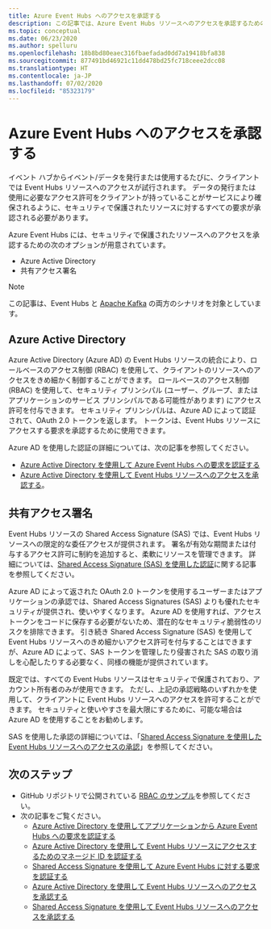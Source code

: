 ```yaml
---
title: Azure Event Hubs へのアクセスを承認する
description: この記事では、Azure Event Hubs リソースへのアクセスを承認するためのさまざまなオプションについて説明します。
ms.topic: conceptual
ms.date: 06/23/2020
ms.author: spelluru
ms.openlocfilehash: 18b8bd80eaec316fbaefadad0dd7a19418bfa838
ms.sourcegitcommit: 877491bd46921c11dd478bd25fc718ceee2dcc08
ms.translationtype: HT
ms.contentlocale: ja-JP
ms.lasthandoff: 07/02/2020
ms.locfileid: "85323179"
---
```

# <a name="authorize-access-to-azure-event-hubs"></a>Azure Event Hubs へのアクセスを承認する
イベント ハブからイベント/データを発行または使用するたびに、クライアントでは Event Hubs リソースへのアクセスが試行されます。 データの発行または使用に必要なアクセス許可をクライアントが持っていることがサービスにより確保されるように、セキュリティで保護されたリソースに対するすべての要求が承認される必要があります。 

Azure Event Hubs には、セキュリティで保護されたリソースへのアクセスを承認するための次のオプションが用意されています。

- Azure Active Directory
- 共有アクセス署名

> [!NOTE]
> この記事は、Event Hubs と [Apache Kafka](event-hubs-for-kafka-ecosystem-overview.md) の両方のシナリオを対象としています。 

## <a name="azure-active-directory"></a>Azure Active Directory
Azure Active Directory (Azure AD) の Event Hubs リソースの統合により、ロールベースのアクセス制御 (RBAC) を使用して、クライアントのリソースへのアクセスをきめ細かく制御することができます。 ロールベースのアクセス制御 (RBAC) を使用して、セキュリティ プリンシパル (ユーザー、グループ、またはアプリケーションのサービス プリンシパルである可能性があります) にアクセス許可を付与できます。 セキュリティ プリンシパルは、Azure AD によって認証されて、OAuth 2.0 トークンを返します。 トークンは、Event Hubs リソースにアクセスする要求を承認するために使用できます。

Azure AD を使用した認証の詳細については、次の記事を参照してください。

- [Azure Active Directory を使用して Azure Event Hubs への要求を認証する](authenticate-application.md)
- [Azure Active Directory を使用して Event Hubs リソースへのアクセスを承認する](authorize-access-azure-active-directory.md)。

## <a name="shared-access-signatures"></a>共有アクセス署名 
Event Hubs リソースの Shared Access Signature (SAS) では、Event Hubs リソースへの限定的な委任アクセスが提供されます。 署名が有効な期間または付与するアクセス許可に制約を追加すると、柔軟にリソースを管理できます。 詳細については、[Shared Access Signature (SAS) を使用した認証](authenticate-shared-access-signature.md)に関する記事を参照してください。 

Azure AD によって返された OAuth 2.0 トークンを使用するユーザーまたはアプリケーションの承認では、Shared Access Signatures (SAS) よりも優れたセキュリティが提供され、使いやすくなります。 Azure AD を使用すれば、アクセス トークンをコードに保存する必要がないため、潜在的なセキュリティ脆弱性のリスクを排除できます。 引き続き Shared Access Signature (SAS) を使用して Event Hubs リソースへのきめ細かいアクセス許可を付与することはできますが、Azure AD によって、SAS トークンを管理したり侵害された SAS の取り消しを心配したりする必要なく、同様の機能が提供されています。 

既定では、すべての Event Hubs リソースはセキュリティで保護されており、アカウント所有者のみが使用できます。 ただし、上記の承認戦略のいずれかを使用して、クライアントに Event Hubs リソースへのアクセスを許可することができます。 セキュリティと使いやすさを最大限にするために、可能な場合は Azure AD を使用することをお勧めします。

SAS を使用した承認の詳細については、「[Shared Access Signature を使用した Event Hubs リソースへのアクセスの承認](authorize-access-shared-access-signature.md)」を参照してください。

## <a name="next-steps"></a>次のステップ
- GitHub リポジトリで公開されている [RBAC のサンプル](https://github.com/Azure/azure-event-hubs/tree/master/samples/DotNet/Microsoft.Azure.EventHubs/Rbac)を参照してください。 
- 次の記事をご覧ください。
    - [Azure Active Directory を使用してアプリケーションから Azure Event Hubs への要求を認証する](authenticate-application.md)
    - [Azure Active Directory を使用して Event Hubs リソースにアクセスするためのマネージド ID を認証する](authenticate-managed-identity.md)
    - [Shared Access Signature を使用して Azure Event Hubs に対する要求を認証する](authenticate-shared-access-signature.md)
    - [Azure Active Directory を使用して Event Hubs リソースへのアクセスを承認する](authorize-access-azure-active-directory.md)
    - [Shared Access Signature を使用して Event Hubs リソースへのアクセスを承認する](authorize-access-shared-access-signature.md)

